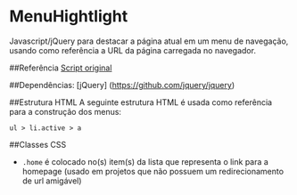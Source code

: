 # MenuHightlight
Javascript/jQuery para destacar a página atual em um menu de navegação, usando como referência a URL da página carregada no navegador.

##Referência
[Script original](http://www.paulund.co.uk/use-jquery-to-highlight-active-menu-item)

##Dependências:
[jQuery] (https://github.com/jquery/jquery)

##Estrutura HTML
A seguinte estrutura HTML é usada como referência para a construção dos menus:

```
ul > li.active > a
```

##Classes CSS
- ```.home``` é colocado no(s) item(s) da lista que representa o link para a homepage (usado em projetos que não possuem um redirecionamento de url amigável)
